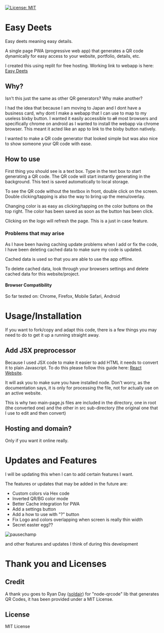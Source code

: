[![License: MIT](https://img.shields.io/badge/License-MIT-yellow.svg)](https://opensource.org/licenses/MIT)

# Easy Deets
Easy deets meaning easy details.

A single page PWA (progressive web app) that generates a QR code dynamically for easy access to your website, portfolio, details, etc.

I created this using replit for free hosting. Working link to webapp is here: [Easy Deets](https://easy-deets.nijonin.repl.co/)

## Why?
Isn't this just the same as other QR generators? Why make another?

I had the idea that because I am moving to Japan and I dont have a business card, why dont I make a webapp that I can use to map to my useless bixby button. I wanted it easily accessible to ~~all~~ most browsers and specifically chrome on android as I wanted to install the webapp via chrome browser. This meant it acted like an app to link to the bixby button natively. 

I wanted to make a QR code generator that looked simple but was also nice to show someone your QR code with ease. 

## How to use
First thing you should see is a text box. Type in the text box to start generating a QR code. The QR code will start instantly generating in the background. This text is saved automatically to local storage. 

To see the QR code without the textbox in front, double click on the screen. Double clicking/tapping is also the way to bring up the menu/overlay.

Changing color is as easy as clicking/tapping on the color buttons on the top right. The color has been saved as soon as the button has been click.

Clicking on the logo will refresh the page. This is a just in case feature.

### Problems that may arise
As I have been having caching update problems when I add or fix the code, I have been deleting cached data to make sure my code is updated. 

Cached data is used so that you are able to use the app offline.

To delete cached data, look through your browsers settings and delete cached data for this website/project.

#### Browser Compatibility
So far tested on: Chrome, Firefox, Mobile Safari, Android

# Usage/Installation
If you want to fork/copy and adapt this code, there is a few things you may need to do to get it up a running straight away.

## Add JSX preprocessor
Because I used JSX code to make it easier to add HTML it needs to convert it to plain Javascript. To do this please follow this guide here: [React Website](https://beta.reactjs.org/learn/add-react-to-a-website#add-jsx-to-a-project).

It will ask you to make sure you have installed node. Don't worry, as the documentation says, it is only for processing the file, not for actually use on an active website.

This is why two main-page.js files are included in the directory, one in root (the converted one) and the other in src sub-directory (the original one that I use to edit and then convert)

## Hosting and domain?
Only if you want it online really.

# Updates and Features

I will be updating this when I can to add certain features I want.

The features or updates that may be added in the future are:

 - Custom colors via Hex code
 - Inverted QR/BG color mode
 - Better Cache integration for PWA
 - Add a settings button
 - Add a how to use with "?" button
 - Fix Logo and colors overlapping when screen is really thin width
 - Secret easter egg??   
 
  ![pausechamp](https://cdn.frankerfacez.com/emoticon/349048/4)
  
 and other features and updates I think of during this development
 
# Thank you and Licenses
## Credit
A thank you goes to Ryan Day ([soldair](https://github.com/soldair)) for "node-qrcode" lib that generates QR Codes, it has been provided under a MIT License.
## License
MIT License
